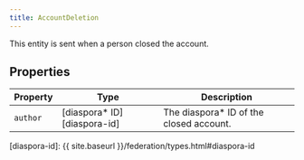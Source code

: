 ```yaml
---
title: AccountDeletion
---
```


This entity is sent when a person closed the account.

## Properties

| Property | Type                         | Description                              |
| -------- | ---------------------------- | ---------------------------------------- |
| `author` | [diaspora\* ID][diaspora-id] | The diaspora\* ID of the closed account. |

[diaspora-id]: {{ site.baseurl }}/federation/types.html#diaspora-id
